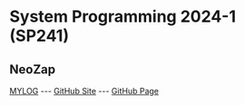 # System Programming 2024-1 (SP241)

## NeoZap

[MYLOG](TXT/mylog.txt) --- [GitHub Site](https://github.com/neozap/sp241/) --- [GitHub Page](https://neozap.github.io/sp241/)

